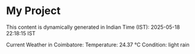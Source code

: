 # My Project

This content is dynamically generated in Indian Time (IST): 2025-05-18 22:18:15 IST


Current Weather in Coimbatore:
Temperature: 24.37 °C
Condition: light rain
